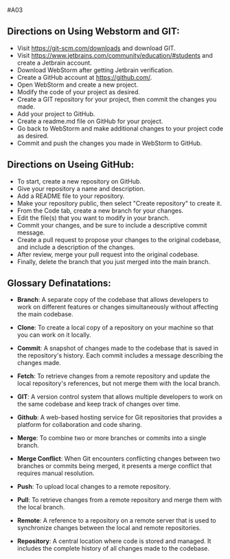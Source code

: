 #A03

## Directions on Using Webstorm and GIT:
- Visit https://git-scm.com/downloads and download GIT.
- Visit https://www.jetbrains.com/community/education/#students and create a Jetbrain account.
- Download WebStorm after getting Jetbrain verification.
- Create a GitHub account at https://github.com/.
- Open WebStorm and create a new project.
- Modify the code of your project as desired.
- Create a GIT repository for your project, then commit the changes you made.
- Add your project to GitHub.
- Create a readme.md file on GitHub for your project.
- Go back to WebStorm and make additional changes to your project code as desired.
- Commit and push the changes you made in WebStorm to GitHub.

## Directions on Useing GitHub:
- To start, create a new repository on GitHub.
- Give your repository a name and description.
- Add a README file to your repository.
- Make your repository public, then select "Create repository" to create it.
- From the Code tab, create a new branch for your changes.
- Edit the file(s) that you want to modify in your branch.
- Commit your changes, and be sure to include a descriptive commit message.
- Create a pull request to propose your changes to the original codebase, and include a description of the changes.
- After review, merge your pull request into the original codebase.
- Finally, delete the branch that you just merged into the main branch.


## Glossary Definatations:

- **Branch**: A separate copy of the codebase that allows developers to work on different features or changes simultaneously without affecting the main codebase.

- **Clone**: To create a local copy of a repository on your machine so that you can work on it locally.

- **Commit**: A snapshot of changes made to the codebase that is saved in the repository's history. Each commit includes a message describing the changes made.

- **Fetch**: To retrieve changes from a remote repository and update the local repository's references, but not merge them with the local branch.

- **GIT**: A version control system that allows multiple developers to work on the same codebase and keep track of changes over time.

- **Github**: A web-based hosting service for Git repositories that provides a platform for collaboration and code sharing.

- **Merge**: To combine two or more branches or commits into a single branch.

- **Merge Conflict**: When Git encounters conflicting changes between two branches or commits being merged, it presents a merge conflict that requires manual resolution.

- **Push**: To upload local changes to a remote repository.

- **Pull**: To retrieve changes from a remote repository and merge them with the local branch.

- **Remote**: A reference to a repository on a remote server that is used to synchronize changes between the local and remote repositories.

- **Repository**: A central location where code is stored and managed. It includes the complete history of all changes made to the codebase.
